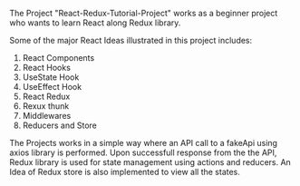 The Project "React-Redux-Tutorial-Project" works as a beginner project who wants to learn React along Redux library.

Some of the major React Ideas illustrated in this project includes:
  1. React Components
  2. React Hooks
  3. UseState Hook
  4. UseEffect Hook
  5. React Redux
  6. Rexux thunk
  7. Middlewares
  8. Reducers and Store

The Projects works in a simple way where an API call to a fakeApi using axios library is performed. Upon successfull response from the the API, Redux library is used for state management using actions and reducers. 
An Idea of Redux store is also implemented to view all the states.


